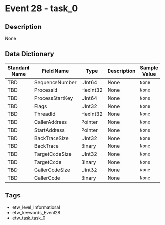 # Event 28 - task_0

## Description
None

## Data Dictionary
|Standard Name|Field Name|Type|Description|Sample Value|
|---|---|---|---|---|
|TBD|SequenceNumber|UInt64|None|`None`|
|TBD|ProcessId|HexInt32|None|`None`|
|TBD|ProcessStartKey|UInt64|None|`None`|
|TBD|Flags|UInt32|None|`None`|
|TBD|ThreadId|HexInt32|None|`None`|
|TBD|CallerAddress|Pointer|None|`None`|
|TBD|StartAddress|Pointer|None|`None`|
|TBD|BackTraceSize|UInt32|None|`None`|
|TBD|BackTrace|Binary|None|`None`|
|TBD|TargetCodeSize|UInt32|None|`None`|
|TBD|TargetCode|Binary|None|`None`|
|TBD|CallerCodeSize|UInt32|None|`None`|
|TBD|CallerCode|Binary|None|`None`|

## Tags
* etw_level_Informational
* etw_keywords_Event28
* etw_task_task_0